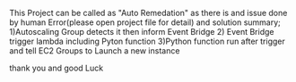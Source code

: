 This Project can be called as "Auto Remedation"
as there is and issue done by human Error(please open project file for detail) and solution summary;
1)Autoscaling Group detects it then inform Event Bridge
2) Event Bridge trigger lambda including Pyton function
3)Python function run after trigger and tell EC2 Groups to Launch a new instance

thank you and good Luck
